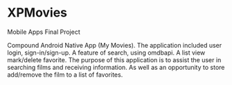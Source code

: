 # XPMovies
Mobile Apps Final Project

Compound Android Native App (My Movies). The application included user login, sign-in/sign-up. 
A feature of search, using omdbapi. A list view mark/delete favorite.
The purpose of this application is to assist the user in searching films and receiving information.
As well as an opportunity to store add/remove the film to a list of favorites.
